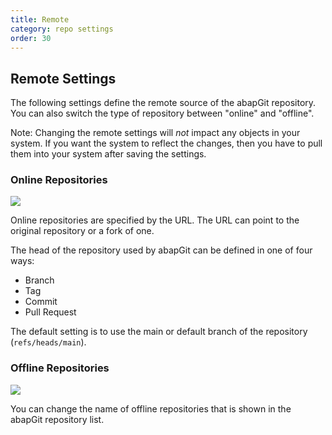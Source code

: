 ```yaml
---
title: Remote 
category: repo settings
order: 30
---
```


## Remote Settings

The following settings define the remote source of the abapGit repository. You can also switch the type of repository between "online" and "offline". 

Note: Changing the remote settings will *not* impact any objects in your system. If you want the system to reflect the changes, then you have to pull them into your system after saving the settings.

### Online Repositories

![](/img/repo_settings_remote_online.png)

Online repositories are specified by the URL. The URL can point to the original repository or a fork of one.

The head of the repository used by abapGit can be defined in one of four ways:
- Branch 
- Tag
- Commit
- Pull Request

The default setting is to use the main or default branch of the repository (`refs/heads/main`).

### Offline Repositories

![](/img/repo_settings_remote_offline.png)

You can change the name of offline repositories that is shown in the abapGit repository list.
